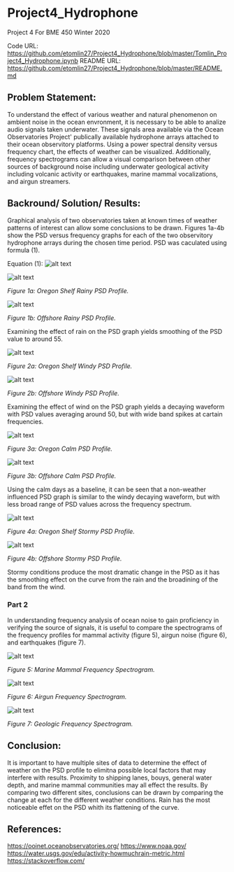 # Project4_Hydrophone
Project 4 For BME 450 Winter 2020

Code URL: https://github.com/etomlin27/Project4_Hydrophone/blob/master/Tomlin_Project4_Hydrophone.ipynb
README URL: https://github.com/etomlin27/Project4_Hydrophone/blob/master/README.md

## Problem Statement:

To understand the effect of various weather and natural phenomenon on ambient noise in the ocean envronment, it is necessary to be able to analize audio signals taken underwater. These signals area available via the Ocean Observatories Project' publically available hydrophone arrays attached to their ocean observitory platforms. Using a power spectral density versus frequency chart, the effects of weather can be visualized. Additionally, frequency spectrograms can allow a visual comparison between other sources of background noise including underwater geological activity including volcanic activity or earthquakes, marine mammal vocalizations, and airgun streamers.

## Backround/ Solution/ Results:

Graphical analysis of two observatories taken at known times of weather patterns of interest can allow some conclusions to be drawn. Figures 1a-4b show the PSD versus frequency graphs for each of the two observitory hydrophone arrays during the chosen time period. PSD was caculated using formula (1).

Equation (1):
![alt text](https://github.com/etomlin27/Project4_Hydrophone/blob/master/PSDEquation.JPG)

![alt text](https://github.com/etomlin27/Project4_Hydrophone/blob/master/ShelfRain.png)

*Figure 1a: Oregon Shelf Rainy PSD Profile.*

![alt text](https://github.com/etomlin27/Project4_Hydrophone/blob/master/OSRain.png)

*Figure 1b: Offshore Rainy PSD Profile.*

Examining the effect of rain on the PSD graph yields smoothing of the PSD value to around 55.

![alt text](https://github.com/etomlin27/Project4_Hydrophone/blob/master/ShelfWind.png)

*Figure 2a: Oregon Shelf Windy PSD Profile.*

![alt text](https://github.com/etomlin27/Project4_Hydrophone/blob/master/OSWInd.png)

*Figure 2b: Offshore Windy PSD Profile.*

Examining the effect of wind on the PSD graph yields a decaying waveform with PSD values averaging around 50, but with wide band spikes at cartain frequencies.

![alt text](https://github.com/etomlin27/Project4_Hydrophone/blob/master/ShelfCalm.png)

*Figure 3a: Oregon Calm PSD Profile.*

![alt text](https://github.com/etomlin27/Project4_Hydrophone/blob/master/OSCalm.png)

*Figure 3b: Offshore Calm PSD Profile.*

Using the calm days as a baseline, it can be seen that a non-weather influenced PSD graph is similar to the windy decaying waveform, but with less broad range of PSD values across the frequency spectrum.

![alt text](https://github.com/etomlin27/Project4_Hydrophone/blob/master/ShelfStrorm.png)

*Figure 4a: Oregon Shelf Stormy PSD Profile.*

![alt text](https://github.com/etomlin27/Project4_Hydrophone/blob/master/OSStorm.png)

*Figure 4b: Offshore Stormy PSD Profile.*

Stormy conditions produce the most dramatic change in the PSD as it has the smoothing effect on the curve from the rain and the broadining of the band from the wind. 

### Part 2

In understanding frequency analysis of ocean noise to gain proficiency in verifying the source of signals, it is useful to compare the spectrograms of the frequency profiles for mammal activity (figure 5), airgun noise (figure 6), and earthquakes (figure 7).

![alt text](https://github.com/etomlin27/Project4_Hydrophone/blob/master/Mammal.png)

*Figure 5: Marine Mammal Frequency Spectrogram.*

![alt text](https://github.com/etomlin27/Project4_Hydrophone/blob/master/Airgun.png)

*Figure 6: Airgun Frequency Spectrogram.*

![alt text](https://github.com/etomlin27/Project4_Hydrophone/blob/master/Quake.png)

*Figure 7: Geologic Frequency Spectrogram.*


## Conclusion:

It is important to have multiple sites of data to determine the effect of weather on the PSD profile to elimitna possible local factors that may interfere with results. Proximity to shipping lanes, bouys, general water depth, and marine mammal communities may all effect the results. By comparing two different sites, conclusions can be drawn by comparing the change at each for the different weather conditions. Rain has the most noticeable effet on the PSD whith its flattening of the curve.

## References:

https://ooinet.oceanobservatories.org/
https://www.noaa.gov/
https://water.usgs.gov/edu/activity-howmuchrain-metric.html
https://stackoverflow.com/
